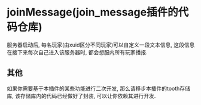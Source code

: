 # joinMessage(join_message插件的代码仓库)

服务器启动后, 每名玩家(由xuid区分不同玩家)可以自定义一段文本信息, 这段信息在接下来每次自己进入该服务器时, 都会想服内所有玩家播报.

## 其他

如果你需要基于本插件的某些功能进行二次开发, 那么请移步本插件的tooth存储库, 该存储库内的代码已经做好了封装, 可以让你依赖其进行开发.
